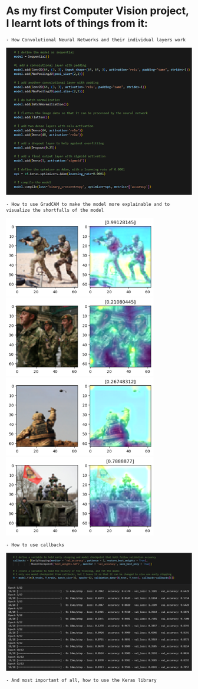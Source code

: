 # As my first Computer Vision project, I learnt lots of things from it:
    - How Convolutional Neural Networks and their individual layers work
<img src="Soldier_recog_media/Soldier_recog_CNN_architecture.png" alt="Training process" width="max"/>

    - How to use GradCAM to make the model more explainable and to visualize the shortfalls of the model
<img src="Soldier_recog_media/focusingon_sand.png" alt="Error: focusing on sand" width="400"/> <img src="Soldier_recog_media/inside.png" alt="Error: Soldiers inside" width="400"/>
<img src="Soldier_recog_media/Big_error.png" alt="Error: focusing on edges" width="400"/> <img src="Soldier_recog_media/on_the_tank.png" alt="Soldiers on tank" width="400"/>

    - How to use callbacks
<img src="Soldier_recog_media/Soldier_recog_training_process.png" alt="Training process" width="max"/>

    - And most important of all, how to use the Keras library

